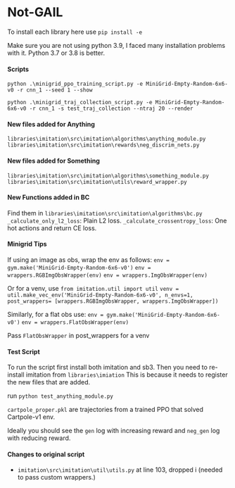 # Not-GAIL
To install each library here use ``pip install -e``

Make sure you are not using python 3.9, I faced many installation problems with it. Python 3.7 or 3.8 is better.


#### Scripts

``python .\minigrid_ppo_training_script.py -e MiniGrid-Empty-Random-6x6-v0 -r cnn_1 --seed 1 --show``

``python .\minigrid_traj_collection_script.py -e MiniGrid-Empty-Random-6x6-v0 -r cnn_1 -s test_traj_collection --ntraj 20 --render``



#### New files added for Anything
``libraries\imitation\src\imitation\algorithms\anything_module.py``\
``libraries\imitation\src\imitation\rewards\neg_discrim_nets.py``

#### New files added for Something
``libraries\imitation\src\imitation\algorithms\something_module.py``\
``libraries\imitation\src\imitation\utils\reward_wrapper.py``

#### New Functions added in BC 
Find them in ``libraries\imitation\src\imitation\algorithms\bc.py``
``_calculate_only_l2_loss``: Plain L2 loss.
``_calculate_crossentropy_loss``: One hot actions and return CE loss.


#### Minigrid Tips
If using an image as obs, wrap the env as follows:
``env = gym.make('MiniGrid-Empty-Random-6x6-v0')``
``env = wrappers.RGBImgObsWrapper(env)``
``env = wrappers.ImgObsWrapper(env)``

Or for a venv, use 
``from imitation.util import util`` 
``venv = util.make_vec_env('MiniGrid-Empty-Random-6x6-v0', n_envs=1, post_wrappers= [wrappers.RGBImgObsWrapper, wrappers.ImgObsWrapper])``


Similarly, for a flat obs use: 
``env = gym.make('MiniGrid-Empty-Random-6x6-v0')``
``env = wrappers.FlatObsWrapper(env)``


Pass ``FlatObsWrapper`` in post_wrappers for a venv
#### Test Script
To run the script first install both imitation and sb3.
Then you need to re-install imitation from ``libraries\imiation``
This is because it needs to register the new files that are added.

run ``python test_anything_module.py``

``cartpole_proper.pkl`` are trajectories from a trained PPO that solved Cartpole-v1 env. 

Ideally you should see the ``gen`` log with increasing reward and ``neg_gen`` log with reducing reward. 





#### Changes to original script
* ``imitation\src\imitation\util\utils.py`` at line 103, dropped i (needed to pass custom wrappers.)